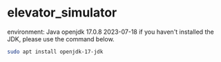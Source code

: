 # elevator_simulator

environment: Java openjdk 17.0.8 2023-07-18
if you haven't installed the JDK, please use the command below.
```bash
sudo apt install openjdk-17-jdk
```